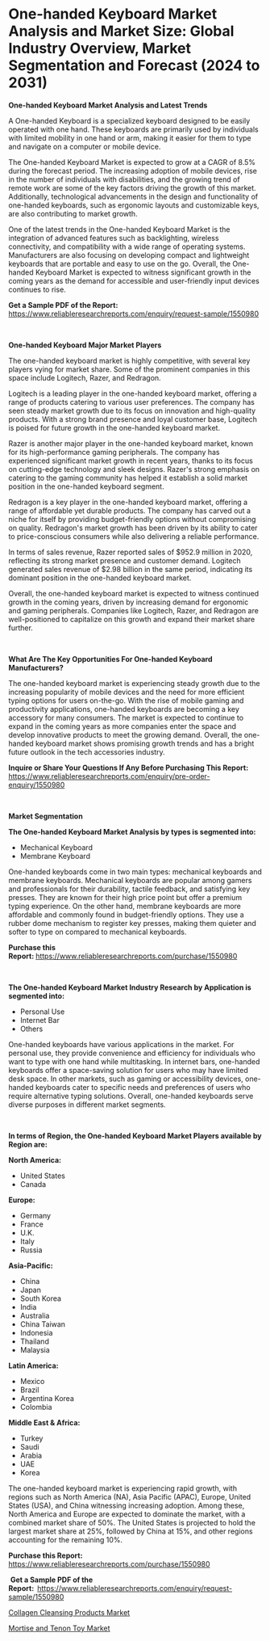 <p><h1>One-handed Keyboard Market Analysis and Market Size: Global Industry Overview, Market Segmentation and Forecast (2024 to 2031)</h1></p><p><strong>One-handed Keyboard Market Analysis and Latest Trends</strong></p>
<p><p>A One-handed Keyboard is a specialized keyboard designed to be easily operated with one hand. These keyboards are primarily used by individuals with limited mobility in one hand or arm, making it easier for them to type and navigate on a computer or mobile device.</p><p>The One-handed Keyboard Market is expected to grow at a CAGR of 8.5% during the forecast period. The increasing adoption of mobile devices, rise in the number of individuals with disabilities, and the growing trend of remote work are some of the key factors driving the growth of this market. Additionally, technological advancements in the design and functionality of one-handed keyboards, such as ergonomic layouts and customizable keys, are also contributing to market growth.</p><p>One of the latest trends in the One-handed Keyboard Market is the integration of advanced features such as backlighting, wireless connectivity, and compatibility with a wide range of operating systems. Manufacturers are also focusing on developing compact and lightweight keyboards that are portable and easy to use on the go. Overall, the One-handed Keyboard Market is expected to witness significant growth in the coming years as the demand for accessible and user-friendly input devices continues to rise.</p></p>
<p><strong>Get a Sample PDF of the Report:&nbsp;</strong> <a href="https://www.reliableresearchreports.com/enquiry/request-sample/1550980">https://www.reliableresearchreports.com/enquiry/request-sample/1550980</a></p>
<p>&nbsp;</p>
<p><strong>One-handed Keyboard Major Market Players</strong></p>
<p><p>The one-handed keyboard market is highly competitive, with several key players vying for market share. Some of the prominent companies in this space include Logitech, Razer, and Redragon.</p><p>Logitech is a leading player in the one-handed keyboard market, offering a range of products catering to various user preferences. The company has seen steady market growth due to its focus on innovation and high-quality products. With a strong brand presence and loyal customer base, Logitech is poised for future growth in the one-handed keyboard market.</p><p>Razer is another major player in the one-handed keyboard market, known for its high-performance gaming peripherals. The company has experienced significant market growth in recent years, thanks to its focus on cutting-edge technology and sleek designs. Razer's strong emphasis on catering to the gaming community has helped it establish a solid market position in the one-handed keyboard segment.</p><p>Redragon is a key player in the one-handed keyboard market, offering a range of affordable yet durable products. The company has carved out a niche for itself by providing budget-friendly options without compromising on quality. Redragon's market growth has been driven by its ability to cater to price-conscious consumers while also delivering a reliable performance.</p><p>In terms of sales revenue, Razer reported sales of $952.9 million in 2020, reflecting its strong market presence and customer demand. Logitech generated sales revenue of $2.98 billion in the same period, indicating its dominant position in the one-handed keyboard market.</p><p>Overall, the one-handed keyboard market is expected to witness continued growth in the coming years, driven by increasing demand for ergonomic and gaming peripherals. Companies like Logitech, Razer, and Redragon are well-positioned to capitalize on this growth and expand their market share further.</p></p>
<p>&nbsp;</p>
<p><strong>What Are The Key Opportunities For One-handed Keyboard Manufacturers?</strong></p>
<p><p>The one-handed keyboard market is experiencing steady growth due to the increasing popularity of mobile devices and the need for more efficient typing options for users on-the-go. With the rise of mobile gaming and productivity applications, one-handed keyboards are becoming a key accessory for many consumers. The market is expected to continue to expand in the coming years as more companies enter the space and develop innovative products to meet the growing demand. Overall, the one-handed keyboard market shows promising growth trends and has a bright future outlook in the tech accessories industry.</p></p>
<p><strong>Inquire or Share Your Questions If Any Before Purchasing This Report:</strong> <a href="https://www.reliableresearchreports.com/enquiry/pre-order-enquiry/1550980">https://www.reliableresearchreports.com/enquiry/pre-order-enquiry/1550980</a></p>
<p>&nbsp;</p>
<p><strong>Market Segmentation</strong></p>
<p><strong>The One-handed Keyboard Market Analysis by types is segmented into:</strong></p>
<p><ul><li>Mechanical Keyboard</li><li>Membrane Keyboard</li></ul></p>
<p><p>One-handed keyboards come in two main types: mechanical keyboards and membrane keyboards. Mechanical keyboards are popular among gamers and professionals for their durability, tactile feedback, and satisfying key presses. They are known for their high price point but offer a premium typing experience. On the other hand, membrane keyboards are more affordable and commonly found in budget-friendly options. They use a rubber dome mechanism to register key presses, making them quieter and softer to type on compared to mechanical keyboards.</p></p>
<p><strong>Purchase this Report:&nbsp;</strong><a href="https://www.reliableresearchreports.com/purchase/1550980">https://www.reliableresearchreports.com/purchase/1550980</a></p>
<p>&nbsp;</p>
<p><strong>The One-handed Keyboard Market Industry Research by Application is segmented into:</strong></p>
<p><ul><li>Personal Use</li><li>Internet Bar</li><li>Others</li></ul></p>
<p><p>One-handed keyboards have various applications in the market. For personal use, they provide convenience and efficiency for individuals who want to type with one hand while multitasking. In internet bars, one-handed keyboards offer a space-saving solution for users who may have limited desk space. In other markets, such as gaming or accessibility devices, one-handed keyboards cater to specific needs and preferences of users who require alternative typing solutions. Overall, one-handed keyboards serve diverse purposes in different market segments.</p></p>
<p>&nbsp;</p>
<p><strong>In terms of Region, the One-handed Keyboard Market Players available by Region are:</strong></p>
<p>
    <p> <strong> North America: </strong>
        <ul>
            <li>United States</li>
            <li>Canada</li>
        </ul>
        </p> 
    <p> <strong> Europe: </strong>
        <ul>
            <li>Germany</li>
            <li>France</li>
            <li>U.K.</li>
            <li>Italy</li>
            <li>Russia</li>
        </ul>
        </p> 
    <p> <strong> Asia-Pacific: </strong>
        <ul>
            <li>China</li>
            <li>Japan</li>
            <li>South Korea</li>
            <li>India</li>
            <li>Australia</li>
            <li>China Taiwan</li>
            <li>Indonesia</li>
            <li>Thailand</li>
            <li>Malaysia</li>
        </ul>
        </p> 
    <p> <strong> Latin America: </strong>
        <ul>
            <li>Mexico</li>
            <li>Brazil</li>
            <li>Argentina Korea</li>
            <li>Colombia</li>
        </ul>
        </p> 
    <p> <strong> Middle East & Africa: </strong>
        <ul>
            <li>Turkey</li>
            <li>Saudi</li>
            <li>Arabia</li>
            <li>UAE</li>
            <li>Korea</li>
        </ul>
    </p>
    </p>
<p><p>The one-handed keyboard market is experiencing rapid growth, with regions such as North America (NA), Asia Pacific (APAC), Europe, United States (USA), and China witnessing increasing adoption. Among these, North America and Europe are expected to dominate the market, with a combined market share of 50%. The United States is projected to hold the largest market share at 25%, followed by China at 15%, and other regions accounting for the remaining 10%.</p></p>
<p><strong>Purchase this Report: </strong><a href="https://www.reliableresearchreports.com/purchase/1550980">https://www.reliableresearchreports.com/purchase/1550980</a></p>
<p>&nbsp;<strong>Get a Sample PDF of the Report:&nbsp;&nbsp;</strong><a href="https://www.reliableresearchreports.com/enquiry/request-sample/1550980">https://www.reliableresearchreports.com/enquiry/request-sample/1550980</a></p>
<p><strong></strong></p>
<p><p><a href="https://github.com/globismark/Market-Research-Report-List-2/blob/main/collagen-cleansing-products-market.md">Collagen Cleansing Products Market</a></p><p><a href="https://github.com/bobicer/Market-Research-Report-List-2/blob/main/mortise-and-tenon-toy-market.md">Mortise and Tenon Toy Market</a></p></p>